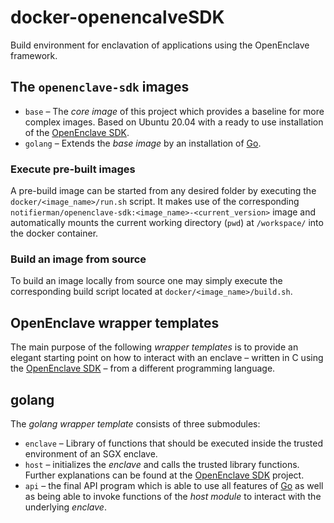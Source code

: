 # docker-openencalveSDK

Build environment for enclavation of applications using the OpenEnclave framework.

## The `openenclave-sdk` images

- `base` – The _core image_ of this project which provides a baseline for more complex images. Based on Ubuntu 20.04 with a ready to use installation of the [OpenEnclave SDK](https://github.com/openenclave/openenclave).
- `golang` – Extends the _base image_ by an installation of [Go](https://go.dev/).

### Execute pre-built images

A pre-build image can be started from any desired folder by executing the `docker/<image_name>/run.sh` script.
It makes use of the corresponding `notifierman/openenclave-sdk:<image_name>-<current_version>` image and automatically mounts the current working directory (`pwd`) at `/workspace/` into the docker container.

### Build an image from source

To build an image locally from source one may simply execute the corresponding build script located at `docker/<image_name>/build.sh`.

## OpenEnclave wrapper templates

The main purpose of the following _wrapper templates_ is to provide an elegant starting point on how to interact with an enclave – written in C using the [OpenEnclave SDK](https://github.com/openenclave/openenclave) – from a different programming language.

## golang

The _golang wrapper template_ consists of three submodules:

- `enclave` – Library of functions that should be executed inside the trusted environment of an SGX enclave.
- `host` – initializes the _enclave_ and calls the trusted library functions. Further explanations can be found at the [OpenEnclave SDK](https://github.com/openenclave/openenclave) project.
- `api` – the final API program which is able to use all features of [Go](https://go.dev/) as well as being able to invoke functions of the _host module_ to interact with the underlying _enclave_.
